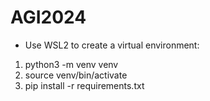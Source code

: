 # AGI2024

- Use WSL2 to create a virtual environment:

1. python3 -m venv venv
2. source venv/bin/activate
3. pip install -r requirements.txt
